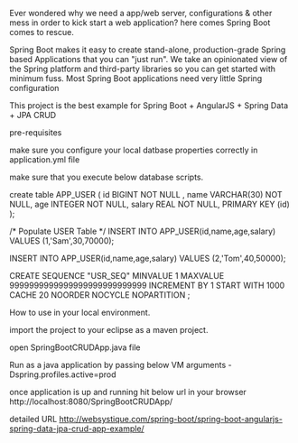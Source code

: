 Ever wondered why we need a app/web server, configurations & other mess in order to kick start a web application? here comes Spring Boot comes to rescue.

Spring Boot makes it easy to create stand-alone, production-grade Spring based Applications that you can "just run". We take an opinionated view of the Spring platform and third-party libraries so you can get started with minimum fuss. Most Spring Boot applications need very little Spring configuration

This project is the best example for  Spring Boot + AngularJS + Spring Data + JPA CRUD


pre-requisites

make sure you configure your local datbase properties correctly in application.yml file

make sure that you execute below database scripts.


create table APP_USER (
   id BIGINT NOT NULL ,
   name VARCHAR(30) NOT NULL,
   age  INTEGER NOT NULL,
   salary REAL NOT NULL,
   PRIMARY KEY (id)
);
   
/* Populate USER Table */
INSERT INTO APP_USER(id,name,age,salary)
VALUES (1,'Sam',30,70000);
   
INSERT INTO APP_USER(id,name,age,salary)
VALUES (2,'Tom',40,50000);

CREATE SEQUENCE  "USR_SEQ"  MINVALUE 1 MAXVALUE 9999999999999999999999999999 INCREMENT BY 1 START WITH 1000 CACHE 20 NOORDER  NOCYCLE  NOPARTITION ;


How to use in your local environment.

import the project to your eclipse as a maven project.

open SpringBootCRUDApp.java file

Run as a java application by passing below VM arguments
	-Dspring.profiles.active=prod
	
	
once application is up and running hit below url in your browser
http://localhost:8080/SpringBootCRUDApp/

detailed URL
http://websystique.com/spring-boot/spring-boot-angularjs-spring-data-jpa-crud-app-example/
